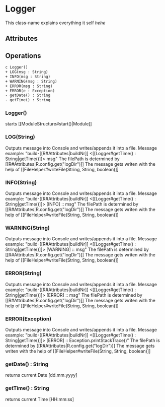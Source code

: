 # Logger
This class-name explains everything it self *hehe*

## Attributes

## Operations
```txt
c Logger()
+ LOG(msg : String)
+ INFO(msg : String)
+ WARNING(msg : String)
+ ERROR(msg : String)
+ ERROR(e : Exception)
- getDate() : String
- getTime() : String
```

### Logger()
starts [[ModuleStructure#start()|Module]]
### LOG(String)
Outputs message into Console and writes/appends it into a file.
Message example: "build-[[R#Attributes|buildNr]] \<[[Logger#getTime() : String|getTime()]]\> msg"
The filePath is determined by [[R#Attributes|R.config.get("logDir")]]
The message gets writen with the help of [[FileHelper#writeFile(String, String, boolean)]]
### INFO(String)
Outputs message into Console and writes/appends it into a file.
Message example: "build-[[R#Attributes|buildNr]] \<[[Logger#getTime() : String|getTime()]]\> \[INFO\] :: msg"
The filePath is determined by [[R#Attributes|R.config.get("logDir")]]
The message gets writen with the help of [[FileHelper#writeFile(String, String, boolean)]]
### WARNING(String)
Outputs message into Console and writes/appends it into a file.
Message example: "build-[[R#Attributes|buildNr]] \<[[Logger#getTime() : String|getTime()]]\> \[WARNING\] :: msg"
The filePath is determined by [[R#Attributes|R.config.get("logDir")]]
The message gets writen with the help of [[FileHelper#writeFile(String, String, boolean)]]
### ERROR(String)
Outputs message into Console and writes/appends it into a file.
Message example: "build-[[R#Attributes|buildNr]] \<[[Logger#getTime() : String|getTime()]]\> \[ERROR\] :: msg"
The filePath is determined by [[R#Attributes|R.config.get("logDir")]]
The message gets writen with the help of [[FileHelper#writeFile(String, String, boolean)]]
### ERROR(Exception)
Outputs message into Console and writes/appends it into a file.
Message example: "build-[[R#Attributes|buildNr]] \<[[Logger#getTime() : String|getTime()]]\> \[ERROR\] :: Exception.printStackTrace()"
The filePath is determined by [[R#Attributes|R.config.get("logDir")]]
The message gets writen with the help of [[FileHelper#writeFile(String, String, boolean)]]
### getDate() : String
returns current Date \[dd.mm.yyyy\]
### getTime() : String
returns current Time \[HH:mm:ss\]